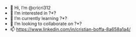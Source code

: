 - 👋 Hi, I’m @cricri312
- 👀 I’m interested in ?*?
- 🌱 I’m currently learning ?*?
- 💞️ I’m looking to collaborate on ?*?
- 📫 https://www.linkedin.com/in/cristian-boffa-8a658a1a4/

<!---
cricri312/cricri312 is a ✨ special ✨ repository because its `README.md` (this file) appears on your GitHub profile.
You can click the Preview link to take a look at your changes.
--->
